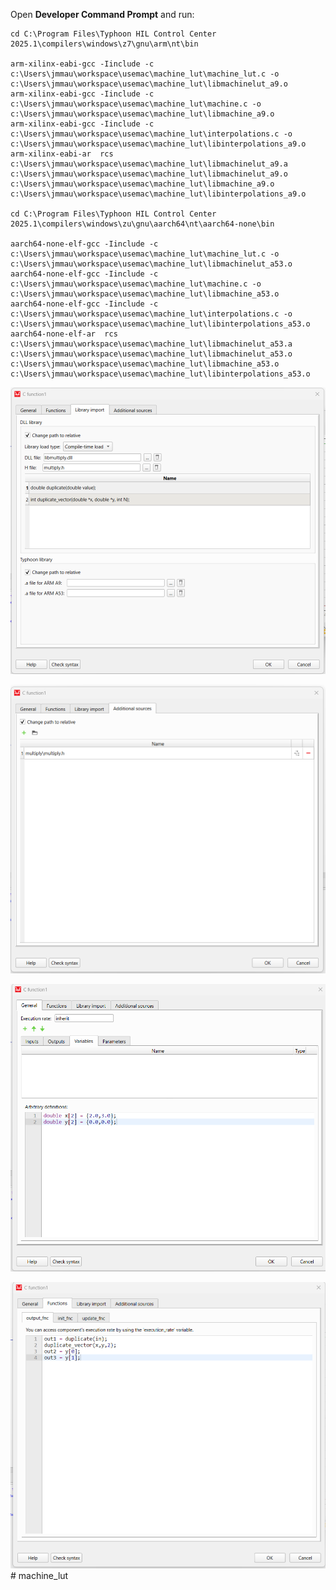 

Open **Developer Command Prompt** and run:

   
    cd C:\Program Files\Typhoon HIL Control Center 2025.1\compilers\windows\z7\gnu\arm\nt\bin
    
    arm-xilinx-eabi-gcc -Iinclude -c c:\Users\jmmau\workspace\usemac\machine_lut\machine_lut.c -o c:\Users\jmmau\workspace\usemac\machine_lut\libmachinelut_a9.o
    arm-xilinx-eabi-gcc -Iinclude -c c:\Users\jmmau\workspace\usemac\machine_lut\machine.c -o c:\Users\jmmau\workspace\usemac\machine_lut\libmachine_a9.o
    arm-xilinx-eabi-gcc -Iinclude -c c:\Users\jmmau\workspace\usemac\machine_lut\interpolations.c -o c:\Users\jmmau\workspace\usemac\machine_lut\libinterpolations_a9.o
    arm-xilinx-eabi-ar  rcs c:\Users\jmmau\workspace\usemac\machine_lut\libmachinelut_a9.a c:\Users\jmmau\workspace\usemac\machine_lut\libmachinelut_a9.o c:\Users\jmmau\workspace\usemac\machine_lut\libmachine_a9.o c:\Users\jmmau\workspace\usemac\machine_lut\libinterpolations_a9.o 

    cd C:\Program Files\Typhoon HIL Control Center 2025.1\compilers\windows\zu\gnu\aarch64\nt\aarch64-none\bin

    aarch64-none-elf-gcc -Iinclude -c c:\Users\jmmau\workspace\usemac\machine_lut\machine_lut.c -o c:\Users\jmmau\workspace\usemac\machine_lut\libmachinelut_a53.o
    aarch64-none-elf-gcc -Iinclude -c c:\Users\jmmau\workspace\usemac\machine_lut\machine.c -o c:\Users\jmmau\workspace\usemac\machine_lut\libmachine_a53.o
    aarch64-none-elf-gcc -Iinclude -c c:\Users\jmmau\workspace\usemac\machine_lut\interpolations.c -o c:\Users\jmmau\workspace\usemac\machine_lut\libinterpolations_a53.o
    aarch64-none-elf-ar  rcs c:\Users\jmmau\workspace\usemac\machine_lut\libmachinelut_a53.a c:\Users\jmmau\workspace\usemac\machine_lut\libmachinelut_a53.o c:\Users\jmmau\workspace\usemac\machine_lut\libmachine_a53.o c:\Users\jmmau\workspace\usemac\machine_lut\libinterpolations_a53.o 


 ![alt text](image-4.png)

![alt text](image-3.png)

![alt text](image-5.png)

![alt text](image-6.png)# machine_lut

